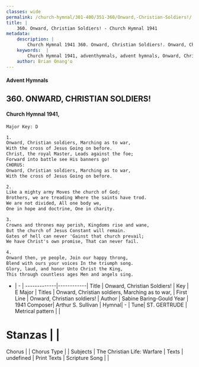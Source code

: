 ```yaml
---
classes: wide
permalink: /church-hymnal/301-400/351-360/Onward,-Christian-Soldiers!/
title: |
    360. Onward, Christian Soldiers! - Church Hymnal 1941
metadata:
    description: |
        Church Hymnal 1941 360. Onward, Christian Soldiers!. Onward, Christian soldiers, Marching as to war, With the cross of Jesus Going on before. Christ, the royal Master, Leads against the foe; Forward into battle see His banners go! CHORUS: Onward, Christian soldiers, Marching as to war, With the cross of Jesus Going on before. 
    keywords:  |
        Church Hymnal 1941, adventhymnals, advent hymnals, Onward, Christian Soldiers!, Onward, Christian soldiers!. Onward, Christian soldiers, Marching as to war,
    author: Brian Onang'o
---
```


#### Advent Hymnals
## 360. ONWARD, CHRISTIAN SOLDIERS!
####  Church Hymnal 1941,

```txt
Major Key: D

1.
Onward, Christian soldiers, Marching as to war,
With the cross of Jesus Going on before.
Christ, the royal Master, Leads against the foe;
Forward into battle see His banners go!
CHORUS:
Onward, Christian soldiers, Marching as to war,
With the cross of Jesus Going on before.

2.
Like a mighty army Moves the church of God;
Brothers, we are treading Where the saints have trod.
We are not divided, All one body we,
One in hope and doctrine, One in charity.

3.
Crowns and thrones may perish, Kingdoms rise and wane,
But the church of Jesus Constant will remain.
Gates of hell can never 'Gainst that church prevail;
We have Christ's own promise, That can never fail.

4.
Onward then, ye people, Join our happy throng,
Blend with ours your voices In the triumph song.
Glory, laud, and honor Unto Christ the King,
This through countless ages Men and angels sing.

```

- |   -  |
-------------|------------|
Title | Onward, Christian Soldiers! |
Key | E Major |
Titles | Onward, Christian soldiers, Marching as to war, |
First Line | Onward, Christian soldiers! |
Author | Sabine Baring-Gould
Year | 1941
Composer| Arthur S. Sullivan |
Hymnal|  - |
Tune| ST. GERTRUDE |
Metrical pattern | |
# Stanzas |  |
Chorus |  |
Chorus Type |  |
Subjects | The Christian Life: Warfare |
Texts | undefined |
Print Texts | 
Scripture Song |  |
    
